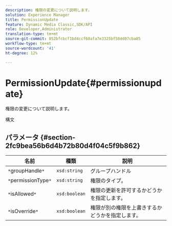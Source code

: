 ```yaml
---
description: 権限の変更について説明します。
solution: Experience Manager
title: PermissionUpdate
feature: Dynamic Media Classic,SDK/API
role: Developer,Administrator
translation-type: tm+mt
source-git-commit: 052bfcbcf1bd4ccf60afa7e3325bf58dd07cba85
workflow-type: tm+mt
source-wordcount: '41'
ht-degree: 12%

---
```



# PermissionUpdate{#permissionupdate}

権限の変更について説明します。

構文

## パラメータ {#section-2fc9bea56b6d4b72b80d4f04c5f9b862}

| 名前 | 種類 | 説明 |
|---|---|---|
| `*`groupHandle`*` | `xsd:string` | グループハンドル |
| `*`permissionType`*` | `xsd:string` | 権限のタイプ。 |
| `*`isAllowed`*` | `xsd:boolean` | 権限の更新を許可するかどうかを指定します。 |
| `*`isOverride`*` | `xsd:boolean` | 権限が別の権限を上書きするかどうかを指定します。 |

